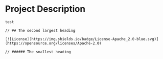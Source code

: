 # Project Description
    test
    
    // ## The second largest heading

    [![License](https://img.shields.io/badge/License-Apache_2.0-blue.svg)](https://opensource.org/licenses/Apache-2.0)
    
    // ###### The smallest heading

    